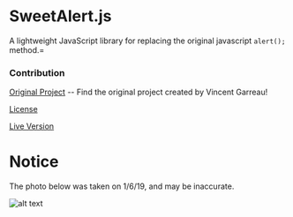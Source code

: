 # SweetAlert.js

A lightweight JavaScript library for replacing the original javascript `alert();` method.=


### Contribution



[Original Project](https://github.com/t4t5/sweetalert) -- Find the original project created by Vincent Garreau!

[License](http://github.com)

[Live Version](https://shadyalexcodes.github.io/SweetAlert/)

# Notice

The photo below was taken on 1/6/19, and may be inaccurate.

![alt text](https://imgur.com/Jxg7REM.png)

